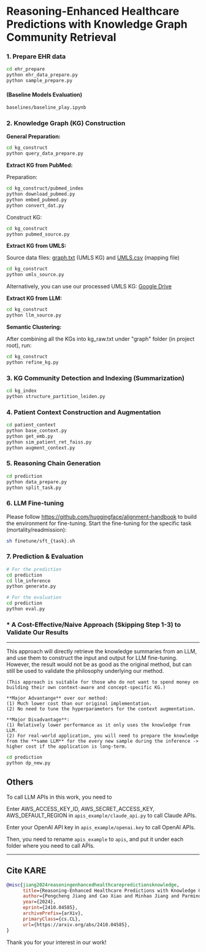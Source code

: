 # Reasoning-Enhanced Healthcare Predictions with Knowledge Graph Community Retrieval


### 1. Prepare EHR data
```bash
cd ehr_prepare
python ehr_data_prepare.py
python sample_prepare.py
```
#### (Baseline Models Evaluation)
```bash
baselines/baseline_play.ipynb
```

### 2. Knowledge Graph (KG) Construction

**General Preparation:**
```bash
cd kg_construct
python query_data_prepare.py
```

**Extract KG from PubMed:**

Preparation:
```bash
cd kg_construct/pubmed_index
python download_pubmed.py
python embed_pubmed.py
python convert_dat.py
```

Construct KG:
```bash
cd kg_construct
python pubmed_source.py
```


**Extract KG from UMLS:**

Source data files: [graph.txt](https://storage.googleapis.com/pyhealth/umls/graph.txt) (UMLS KG) and [UMLS.csv](https://storage.googleapis.com/pyhealth/umls/UMLS.csv) (mapping file)

```bash
cd kg_construct
python umls_source.py
```

Alternatively, you can use our processed UMLS KG: [Google Drive](https://drive.google.com/file/d/1Zs4hXUiXs_ikkHjHbqp9ZEoH4l6WEP5H/view?usp=sharing)

**Extract KG from LLM:**
```bash
cd kg_construct
python llm_source.py
```

**Semantic Clustering:**

After combining all the KGs into kg_raw.txt under "graph" folder (in project root), run:
```bash
cd kg_construct
python refine_kg.py
```

### 3. KG Community Detection and Indexing (Summarization)
```bash
cd kg_index
python structure_partition_leiden.py
```


### 4. Patient Context Construction and Augmentation
```bash
cd patient_context
python base_context.py
python get_emb.py
python sim_patient_ret_faiss.py
python augment_context.py
```

### 5. Reasoning Chain Generation 
```bash
cd prediction
python data_prepare.py
python split_task.py

```


### 6. LLM Fine-tuning
Please follow https://github.com/huggingface/alignment-handbook to build the environment for fine-tuning.
Start the fine-tuning for the specific task (mortality/readmission):
```bash
sh finetune/sft_{task}.sh
```

### 7. Prediction & Evaluation
```bash
# For the prediction
cd prediction
cd llm_inference
python generate.py

# For the evaluation
cd prediction
python eval.py
```

### * A Cost-Effective/Naive Approach (Skipping Step 1-3) to Validate Our Results
---
This approach will directly retrieve the knowledge summaries from an LLM, and use them to construct the input and output for LLM fine-tuning. However, the result would not be as good as the original method, but can still be used to validate the philosophy underlying our method.

    (This approach is suitable for those who do not want to spend money on building their own context-aware and concept-specific KG.)

    **Major Advantange** over our method: 
    (1) Much lower cost than our original implementation.
    (2) No need to tune the hyperparameters for the context augmentation.

    **Major Disadvantage**: 
    (1) Relatively lower performance as it only uses the knowledge from LLM. 
    (2) For real-world application, you will need to prepare the knowledge from the **same LLM** for the every new sample during the inference -> higher cost if the application is long-term.
    
```bash
cd prediction
python dp_new.py
```

Others
---
To call LLM APIs in this work, you need to 

Enter AWS_ACCESS_KEY_ID, AWS_SECRET_ACCESS_KEY, AWS_DEFAULT_REGION in ``apis_example/claude_api.py`` to call Claude APIs.

Enter your OpenAI API key in ``apis_example/openai.key`` to call OpenAI APIs.

Then, you need to rename ``apis_example`` to ``apis``, and put it under each folder where you need to call APIs.

---

## Cite KARE
```bibtex
@misc{jiang2024reasoningenhancedhealthcarepredictionsknowledge,
      title={Reasoning-Enhanced Healthcare Predictions with Knowledge Graph Community Retrieval}, 
      author={Pengcheng Jiang and Cao Xiao and Minhao Jiang and Parminder Bhatia and Taha Kass-Hout and Jimeng Sun and Jiawei Han},
      year={2024},
      eprint={2410.04585},
      archivePrefix={arXiv},
      primaryClass={cs.CL},
      url={https://arxiv.org/abs/2410.04585}, 
}
```

Thank you for your interest in our work!
